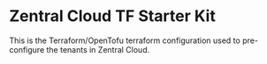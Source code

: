 # Zentral Cloud TF Starter Kit

This is the Terraform/OpenTofu terraform configuration used to pre-configure the tenants in Zentral Cloud.

 
